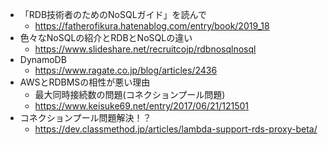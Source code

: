 - 「RDB技術者のためのNoSQLガイド」を読んで
  - https://fatherofikura.hatenablog.com/entry/book/2019_18
- 色々なNoSQLの紹介とRDBとNoSQLの違い
  - https://www.slideshare.net/recruitcojp/rdbnosqlnosql
- DynamoDB
  - https://www.ragate.co.jp/blog/articles/2436
- AWSとRDBMSの相性が悪い理由
  - 最大同時接続数の問題(コネクションプール問題)
  - https://www.keisuke69.net/entry/2017/06/21/121501
- コネクションプール問題解決！？
  - https://dev.classmethod.jp/articles/lambda-support-rds-proxy-beta/
